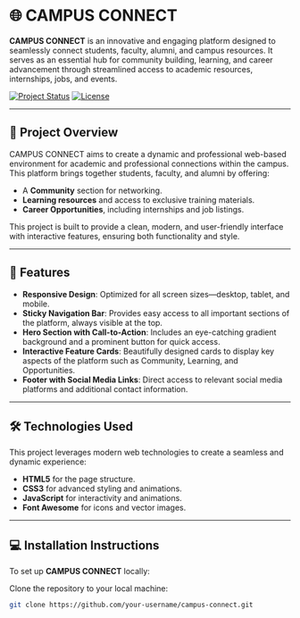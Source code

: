 # 🌐 CAMPUS CONNECT

**CAMPUS CONNECT** is an innovative and engaging platform designed to seamlessly connect students, faculty, alumni, and campus resources. It serves as an essential hub for community building, learning, and career advancement through streamlined access to academic resources, internships, jobs, and events.

[![Project Status](https://img.shields.io/badge/Status-Active-green)](https://github.com/ChinnakotlaSreeharsha/CAMPUS_CONNECT) 
[![License](https://img.shields.io/badge/License-MIT-blue.svg)](https://opensource.org/licenses/MIT)

---

## 🚀 Project Overview

CAMPUS CONNECT aims to create a dynamic and professional web-based environment for academic and professional connections within the campus. This platform brings together students, faculty, and alumni by offering:

- A **Community** section for networking.
- **Learning resources** and access to exclusive training materials.
- **Career Opportunities**, including internships and job listings.

This project is built to provide a clean, modern, and user-friendly interface with interactive features, ensuring both functionality and style.

---

## 📜 Features

- **Responsive Design**: Optimized for all screen sizes—desktop, tablet, and mobile.
- **Sticky Navigation Bar**: Provides easy access to all important sections of the platform, always visible at the top.
- **Hero Section with Call-to-Action**: Includes an eye-catching gradient background and a prominent button for quick access.
- **Interactive Feature Cards**: Beautifully designed cards to display key aspects of the platform such as Community, Learning, and Opportunities.
- **Footer with Social Media Links**: Direct access to relevant social media platforms and additional contact information.

---

## 🛠️ Technologies Used

This project leverages modern web technologies to create a seamless and dynamic experience:

- **HTML5** for the page structure.
- **CSS3** for advanced styling and animations.
- **JavaScript** for interactivity and animations.
- **Font Awesome** for icons and vector images.

---

## 💻 Installation Instructions

To set up **CAMPUS CONNECT** locally:

Clone the repository to your local machine:
   ```bash
   git clone https://github.com/your-username/campus-connect.git
